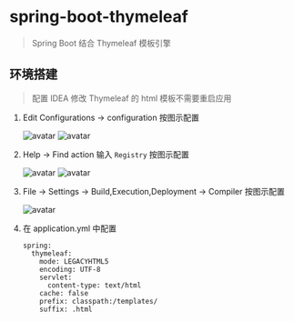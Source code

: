 # spring-boot-thymeleaf

> Spring Boot 结合 Thymeleaf 模板引擎

## 环境搭建

> 配置 IDEA 修改 Thymeleaf 的 html 模板不需要重启应用

1. Edit Configurations -> configuration 按图示配置

	![avatar](https://img-blog.csdnimg.cn/20200603122941857.png)
	![avatar](https://img-blog.csdnimg.cn/20200603122729484.png)

2. Help -> Find action 输入 `Registry` 按图示配置

	![avatar](https://img-blog.csdnimg.cn/20200603122900456.png)
	![avatar](https://img-blog.csdnimg.cn/20200603133121656.png?x-oss-process=image/watermark,type_ZmFuZ3poZW5naGVpdGk,shadow_10,text_aHR0cHM6Ly9ibG9nLmNzZG4ubmV0L3dlaXhpbl80MzgyOTM5NQ==,size_16,color_FFFFFF,t_70)

3. File -> Settings -> Build,Execution,Deployment -> Compiler 按图示配置

	![avatar](https://img-blog.csdnimg.cn/20200603133200941.png?x-oss-process=image/watermark,type_ZmFuZ3poZW5naGVpdGk,shadow_10,text_aHR0cHM6Ly9ibG9nLmNzZG4ubmV0L3dlaXhpbl80MzgyOTM5NQ==,size_16,color_FFFFFF,t_70)

4. 在 application.yml 中配置

	```
	spring:
	  thymeleaf:
	    mode: LEGACYHTML5
	    encoding: UTF-8
	    servlet:
	      content-type: text/html
	    cache: false
	    prefix: classpath:/templates/
	    suffix: .html
	```